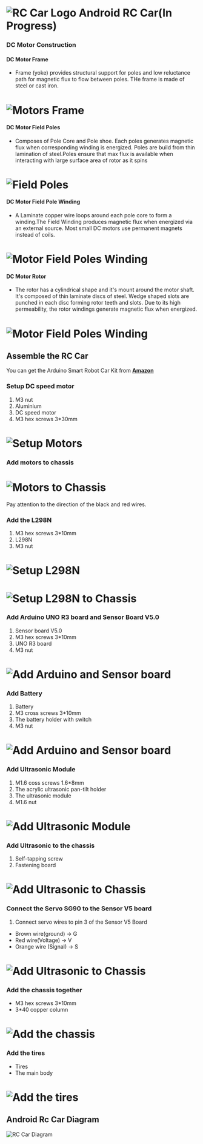 # ![RC Car Logo](https://github.com/fouliex/AndroidRcCar/blob/master/resources/images/RobotCarLogo.jpg) Android RC Car(In Progress)

### DC Motor Construction
#### DC Motor Frame
* Frame (yoke) provides structural support for poles and low reluctance path for magnetic flux to
 flow between poles. THe frame is made of steel or cast iron.
# ![Motors Frame](https://github.com/fouliex/AndroidRcCar/blob/master/resources/images/MotorFrame.JPG)

#### DC Motor Field Poles
* Composes of Pole Core and Pole shoe. Each poles generates magnetic flux when corresponding winding 
is energized. Poles are build from thin lamination of steel.Poles ensure that max flux is available
when interacting with large surface area of rotor as it spins
# ![Field Poles](https://github.com/fouliex/AndroidRcCar/blob/master/resources/images/FieldPoles.JPG)

#### DC Motor Field Pole Winding
* A Laminate copper wire loops around each pole core to form a winding.The Field Winding produces
 magnetic flux when energized via an external source. Most small DC motors use permanent magnets
 instead of coils.
 # ![Motor Field Poles Winding](https://github.com/fouliex/AndroidRcCar/blob/master/resources/images/MotorFieldPolesWinding.JPG)
 
#### DC Motor Rotor
* The rotor has a cylindrical shape and it's mount around the motor shaft. It's composed of thin
laminate discs of steel. Wedge shaped slots are punched in each disc forming rotor teeth and slots. 
Due to its high permeability, the rotor windings generate magnetic flux when energized.

# ![Motor Field Poles Winding](https://github.com/fouliex/AndroidRcCar/blob/master/resources/images/MotorRotor.JPG)


## Assemble the RC Car
You can get the Arduino Smart Robot Car Kit from [**Amazon**](https://www.amazon.com/gp/product/B01DPH0SWY/ref=oh_aui_detailpage_o00_s00?ie=UTF8&psc=1)
### Setup DC speed motor
1. M3 nut
2. Aluminium
3. DC  speed motor
4. M3 hex screws 3*30mm

# ![Setup Motors](https://github.com/fouliex/AndroidRcCar/blob/master/resources/images/SetupMotors.JPG)
### Add motors to chassis
# ![Motors to Chassis](https://github.com/fouliex/AndroidRcCar/blob/master/resources/images/MotorToChassis.JPG)
Pay attention to the direction of the black and red wires.
### Add the L298N
1. M3 hex screws 3*10mm
2. L298N
3. M3 nut
# ![Setup L298N](https://github.com/fouliex/AndroidRcCar/blob/master/resources/images/SetupL298N.JPG)
# ![Setup L298N to Chassis](https://github.com/fouliex/AndroidRcCar/blob/master/resources/images/SetupL298NToChassis.JPG)
### Add Arduino UNO R3 board and Sensor Board V5.0
1. Sensor board V5.0
2. M3 hex screws 3*10mm
3. UNO R3 board
4. M3 nut

# ![Add Arduino and Sensor board](https://github.com/fouliex/AndroidRcCar/blob/master/resources/images/AddArdionoAndSensorBoard.JPG)

### Add Battery
1. Battery
2. M3 cross screws 3*10mm
3. The battery holder with switch
4. M3 nut
# ![Add Arduino and Sensor board](https://github.com/fouliex/AndroidRcCar/blob/master/resources/images/BatteryHolderToChassis.JPG)

### Add Ultrasonic Module
1. M1.6 coss screws 1.6*8mm
2. The acrylic ultrasonic pan-tilt holder
3. The ultrasonic module
4. M1.6 nut

# ![Add Ultrasonic Module](https://github.com/fouliex/AndroidRcCar/blob/master/resources/images/UlrasonicModule.JPG)

### Add Ultrasonic to the chassis
1. Self-tapping screw
2. Fastening board

# ![Add Ultrasonic to Chassis](https://github.com/fouliex/AndroidRcCar/blob/master/resources/images/AddUltrasonicToChassis.JPG)

### Connect the Servo SG90 to the Sensor V5 board
1. Connect servo wires to pin 3 of the Sensor V5 Board
* Brown wire(ground) -> G
* Red wire(Voltage) -> V
* Orange wire (Signal) -> S

# ![Add Ultrasonic to Chassis](https://github.com/fouliex/AndroidRcCar/blob/master/resources/images/ServoToSensorBoard.JPG)
 
### Add the chassis together
* M3 hex screws 3*10mm
* 3*40 copper column 
# ![Add the chassis](https://github.com/fouliex/AndroidRcCar/blob/master/resources/images/AddChassis.JPG)

### Add the tires
* Tires
* The main body

# ![Add the tires](https://github.com/fouliex/AndroidRcCar/blob/master/resources/images/AddTheTires.JPG)

## Android Rc Car Diagram
![RC Car Diagram](https://github.com/fouliex/AndroidRcCar/blob/master/resources/images/RCCarDiagram.PNG)
